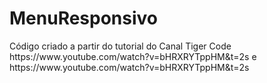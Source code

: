 # MenuResponsivo

<p> Código criado a partir do tutorial do Canal Tiger Code https://www.youtube.com/watch?v=bHRXRYTppHM&t=2s e https://www.youtube.com/watch?v=bHRXRYTppHM&t=2s </p>
